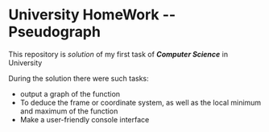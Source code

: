 # University HomeWork -- Pseudograph
This repository is _solution_ of my first task of _**Computer Science**_ in University 

During the solution there were such tasks:

  + output a graph of the function
  + To deduce the frame or coordinate system, as well as the local minimum and maximum of the function
  + Make a user-friendly console interface

